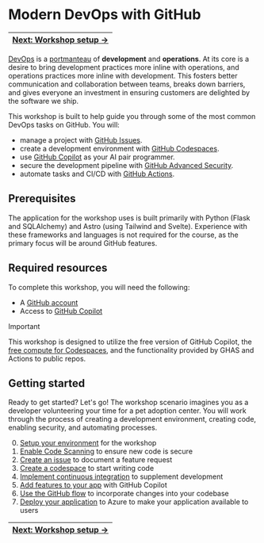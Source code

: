 # Modern DevOps with GitHub

| [Next: Workshop setup →][next] |
|:-----------------------------------:|

[DevOps][devops] is a [portmanteau][portmanteau] of **development** and **operations**. At its core is a desire to bring development practices more inline with operations, and operations practices more inline with development. This fosters better communication and collaboration between teams, breaks down barriers, and gives everyone an investment in ensuring customers are delighted by the software we ship.

This workshop is built to help guide you through some of the most common DevOps tasks on GitHub. You will:

- manage a project with [GitHub Issues][github-issues].
- create a development environment with [GitHub Codespaces][github-codespaces].
- use [GitHub Copilot][github-copilot] as your AI pair programmer.
- secure the development pipeline with [GitHub Advanced Security][github-security].
- automate tasks and CI/CD with [GitHub Actions][github-actions].

## Prerequisites

The application for the workshop uses is built primarily with Python (Flask and SQLAlchemy) and Astro (using Tailwind and Svelte). Experience with these frameworks and languages is not required for the course, as the primary focus will be around GitHub features.

## Required resources

To complete this workshop, you will need the following:

- A [GitHub account][github-signup]
- Access to [GitHub Copilot][github-copilot]

> [!IMPORTANT]
> This workshop is designed to utilize the free version of GitHub Copilot, the [free compute for Codespaces][codespaces-free], and the functionality provided by GHAS and Actions to public repos.

## Getting started

Ready to get started? Let's go! The workshop scenario imagines you as a developer volunteering your time for a pet adoption center. You will work through the process of creating a development environment, creating code, enabling security, and automating processes.

0. [Setup your environment][next] for the workshop
1. [Enable Code Scanning][code-scanning] to ensure new code is secure
2. [Create an issue][issues] to document a feature request
3. [Create a codespace][codespaces] to start writing code
4. [Implement continuous integration][testing] to supplement development
5. [Add features to your app][code] with GitHub Copilot
6. [Use the GitHub flow][github-flow] to incorporate changes into your codebase
7. [Deploy your application][deployment] to Azure to make your application available to users

| [Next: Workshop setup →][next] |
|:------------------------------------------:|

[next]: ./0-setup.md
[code]: ./5-code.md
[code-scanning]: ./1-code-scanning.md
[codespaces]: ./3-codespaces.md
[deployment]: ./7-deployment.md
[github-flow]: ./6-github-flow.md
[issues]: ./2-issues.md
[testing]: ./4-continuous-integration.md

[codespaces-free]: https://docs.github.com/en/billing/concepts/product-billing/github-codespaces#free-and-billed-use-by-personal-accounts
[devops]: https://en.wikipedia.org/wiki/DevOps
[github-actions]: https://github.com/features/actions
[github-codespaces]: https://github.com/features/codespaces
[github-copilot]: https://github.com/features/copilot
[github-issues]: https://github.com/features/issues
[github-security]: https://github.com/features/security
[github-signup]: https://github.com/join
[portmanteau]: https://www.merriam-webster.com/dictionary/portmanteau
